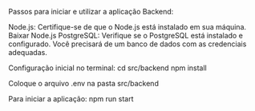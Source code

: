 Passos para iniciar e utilizar a aplicação Backend:

Node.js: Certifique-se de que o Node.js está instalado em sua máquina. Baixar Node.js
PostgreSQL: Verifique se o PostgreSQL está instalado e configurado. Você precisará de um banco de dados com as credenciais adequadas.

Configuração inicial no terminal:
cd src/backend
npm install

Coloque o arquivo .env na pasta src/backend

Para iniciar a aplicação:
npm run start